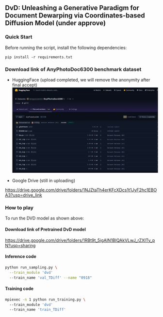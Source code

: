 ## DvD: Unleashing a Generative Paradigm for Document Dewarping via Coordinates-based Diffusion Model (under approve) 


### Quick Start
Before running the script, install the following dependencies:

```shell
pip install -r requirements.txt
```

### Download link of AnyPhotoDoc6300 benchmark dataset 
* HuggingFace (upload completed, we will remove the anonymity after final accept)
 ![dataset snapshot](./asset/hf.png) 



* Google Drive (still in uploading)
  
https://drive.google.com/drive/folders/1NJZtaTh4erKFcXDcs1t1JyF2hc1EBOA3?usp=drive_link


### How to play
To run the DVD model as shown above:

#### Download link of Pretrained DvD model 
https://drive.google.com/drive/folders/1RBt9t_5igAlN1BlQAkVLwJ_rZXITy_pN?usp=sharing


#### Inference code
```bash
python run_sampling.py \
  --train_module 'dvd' 
  --train_name 'val_TDiff' --name "0918"
```

#### Training code
```bash
mpiexec -n 1 python run_training.py \  
  --train_module 'dvd' 
  --train_name 'train_TDiff' 
```

